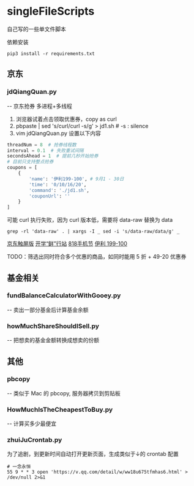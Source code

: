 # singleFileScripts
自己写的一些单文件脚本



依赖安装

```shell
pip3 install -r requirements.txt
```



## 京东

### jdQiangQuan.py

-- 京东抢券 多进程+多线程

1. 浏览器试着点击领取优惠券，copy as curl
2. pbpaste | sed 's/curl/curl -s/g' > jd1.sh # -s : silence
3. vim jdQiangQuan.py 设置以下内容

```python
threadNum = 8  # 抢券线程数
interval = 0.1  # 失败重试间隔
secondsAhead = 1  # 提前几秒开始抢券
# 目前只支持整点抢券
coupons = [
    {
        'name': '伊利199-100', # 9月1 - 30日
        'time': '0/10/16/20',
        'command': './jd1.sh',
        'couponUrl': ''
    }
]
```

可能 curl 执行失败，因为 curl 版本低，需要将 data-raw 替换为 data

```shell
grep -rl 'data-raw' . | xargs -I _ sed -i 's/data-raw/data/g' _
```





[京东触屏版](https://home.m.jd.com/myJd/newhome.action)
[开学“鲜”行站](https://prodev.m.jd.com/mall/active/2NZH88vEYUjzQra71PbGChxZXrbi/index.html?_ts=1597369967804&utm_user=plusmember&gx=RnFjl2UPaTOKmtRP--twX2Qj-Q8Km8Ot_nwh&ad_od=share&utm_source=androidapp&utm_medium=appshare&utm_campaign=t_335139774&utm_term=CopyURL#/)
[818手机节](http://jd.cn.hn/ajSz)
[伊利 199-100](http://jd.cn.hn/ajS2)



TODO：筛选出同时符合多个优惠的商品，如同时能用 5 折 + 49-20 优惠券

## 基金相关
### fundBalanceCalculatorWithGooey.py

-- 卖出一部分基金后计算基金余额

### howMuchShareShouldISell.py

-- 把想卖的基金金额转换成想卖的份额



## 其他

### pbcopy

-- 类似于 Mac 的 pbcopy, 服务器拷贝到剪贴板

### HowMuchIsTheCheapestToBuy.py

-- 计算买多少最便宜

### zhuiJuCrontab.py

为了追剧，到更新时间自动打开更新页面，生成类似于↓的 crontab 配置

```shell
# 一念永恒
55 9 * * 3 open 'https://v.qq.com/detail/w/ww18u675tfmhas6.html' > /dev/null 2>&1
```



